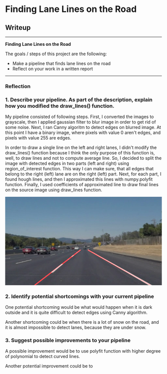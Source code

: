 # **Finding Lane Lines on the Road** 

## Writeup

---

**Finding Lane Lines on the Road**

The goals / steps of this project are the following:
* Make a pipeline that finds lane lines on the road
* Reflect on your work in a written report


[//]: # (Image References)

[result_image]: ./test_images_output/solidWhiteCurve.jpg "Result"

---

### Reflection

### 1. Describe your pipeline. As part of the description, explain how you modified the draw_lines() function.

My pipeline consisted of following steps. First, I converted the images to grayscale, then I applied gaussian filter to blur image in order to get rid of some noise. Next, I ran Canny algoritm to detect edges on blurred image. At this point I have a binary image, where pixels with value 0 aren't edges, and pixels with value 255 are edges.

In order to draw a single line on the left and right lanes, I didn't modify the draw_lines() function because I think the only purpose of this function is, well, to draw lines and not to compute average line. So, I decided to split the image with detected edges in two parts (left and right) using region_of_interest function. This way I can make sure, that all edges that belong to the right (left) lane are on the right (left) part. Next, for each part, I found hough lines, and then I approximated this lines with numpy.polyfit function. Finally, I used coefficients of approximated line to draw final lines on the source image using draw_lines function.

![Result][result_image]


### 2. Identify potential shortcomings with your current pipeline


One potential shortcoming would be what would happen when it is dark outside and it is quite difficult to detect edges using Canny algorithm. 

Another shortcoming could be when there is a lot of snow on the road, and it is almost impossible to detect lanes, because they are under snow.


### 3. Suggest possible improvements to your pipeline

A possible improvement would be to use polyfit function with higher degree of polynomial to detect curved lines. 

Another potential improvement could be to 
